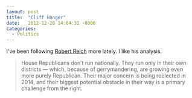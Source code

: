 ```yaml
---
layout: post
title:  "Cliff Hanger"
date:   2012-12-28 14:04:31 -0800
categories:
  - Politics
---
```


I've been following  [Robert Reich](https://twitter.com/rbreich)  more lately. I like his analysis.

 > House Republicans don’t run nationally. They run only in their own districts — which, because of gerrymandering, are growing even more purely Republican. Their major concern is being reelected in 2014, and their biggest potential obstacle in their way is a primary challenge from the right.

